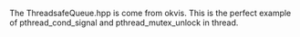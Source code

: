 The ThreadsafeQueue.hpp is come from okvis. This is the perfect example of pthread_cond_signal and pthread_mutex_unlock in thread.

